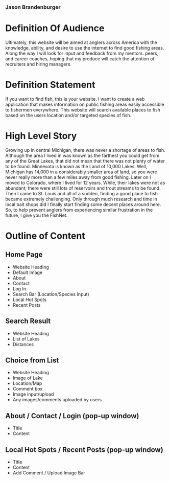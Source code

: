 ### Jason Brandenburger


# Definition Of Audience
Ultimately, this website will be aimed at anglers across America with the knowledge, ability, and desire to use the internet to find good fishing areas.  Along the way I will look for input and feedback from my mentors. peers, and career coaches, hoping that my produce will catch the attention of recruiters and hiring managers.

# Definition Statement
If you want to find fish, this is your website.  I want to create a web application that makes information on public fishing areas easily accessible to fishermen everywhere.  This website will search available places to fish based on the users location and/or targeted species of fish.

# High Level Story
Growing up in central Michigan, there was never a shortage of areas to fish.  Although the area I lived in was known as the farthest you could get from any of the Great Lakes, that did not mean that there was not plenty of water to be found.  Minnesota is known as the Land of 10,000 Lakes.  Well, Michigan has 14,000 in a considerably smaller area of land, so you were never really more than a few miles away from good fishing.  Later on I moved to Colorado, where I lived for 12 years.  While, their lakes were not as abundant; there were still lots of reservoirs and trout streams to be found.  Then I came to St. Louis and all of a sudden, finding a good place to fish became extremely challenging.  Only through much research and time in local bait shops did I finally start finding some decent places around here. So, to help prevent anglers from experiencing similar frustration in the future, I give you the FishNet.

# Outline of Content

## Home Page
- Website Heading
- Default Image
- About
- Contact
- Log In
- Search Bar (Location/Species Input)
- Local Hot Spots
- Recent Posts


## Search Result
- Website Heading
- List of Lakes
- Distances

## Choice from List
- Website Heading
- Image of Lake
- Location/Map
- Comment box
- Image input/upload
- Any images/comments uploaded by users

## About / Contact / Login (pop-up window)
- Title
- Content

## Local Hot Spots / Recent Posts (pop-up window)
- Title
- Content
- Add Comment / Upload Image Bar

